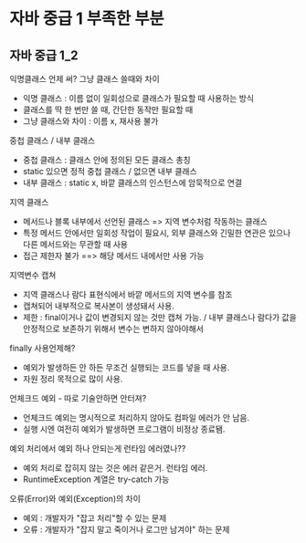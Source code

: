 # 자바 중급 1 부족한 부분

## 자바 중급 1_2

익명클래스 언제 써? 그냥 클래스 쓸때와 차이
- 익명 클래스 : 이름 없이 일회성으로 클래스가 필요할 때 사용하는 방식
- 클래스를 딱 한 번만 쓸 때, 간단한 동작만 필요할 때
- 그냥 클래스와 차이 : 이름 x, 재사용 불가 

중첩 클래스 / 내부 클래스
- 중첩 클래스 : 클래스 안에 정의된 모든 클래스 총칭
- static 있으면 정적 중첩 클래스 / 없으면 내부 클래스
- 내부 클래스 : static x, 바깥 클래스의 인스턴스에 암묵적으로 연결

지역 클래스
- 메서드나 블록 내부에서 선언된 클래스 => 지역 변수처럼 작동하는 클래스
- 특정 메서드 안에서만 일회성 작업이 필요시, 외부 클래스와 긴밀한 연관은 있으나 다른 메서드와는 무관할 때 사용
- 접근 제한자 불가 ==> 해당 메서드 내에서만 사용 가능

지역변수 캡쳐
- 지역 클래스나 람다 표현식에서 바깥 메서드의 지역 변수를 참조
- 캡쳐되어 내부적으로 복사본이 생성돼서 사용.
- 제한 : final이거나 값이 변경되지 않는 것만 캡쳐 가능. / 내부 클래스나 람다가 값을 안정적으로 보존하기 위해서 변수는 변하지 않아야해서

finally 사용언제해?
- 예외가 발생하든 안 하든 무조건 실행되는 코드를 넣을 때 사용.
- 자원 정리 목적으로 많이 사용.

언체크드 예외 - 따로 기술안하면 안터져?
- 언체크드 예외는 명시적으로 처리하지 않아도 컴파일 에러가 안 남음.
- 실행 시엔 여전히 예외가 발생하면 프로그램이 비정상 종료됌.

예외 처리에서 예외 하나 안되는게 런타임 에러였나??
- 예외 처리로 잡히지 않는 것은 에러 같은거. 런타임 에러.
- RuntimeException 계열은 try-catch 가능
 
오류(Error)와 예외(Exception)의 차이
- 예외 : 개발자가 "잡고 처리"할 수 있는 문제
- 오류 : 개발자가 "잡지 말고 죽이거나 로그만 남겨야" 하는 문제